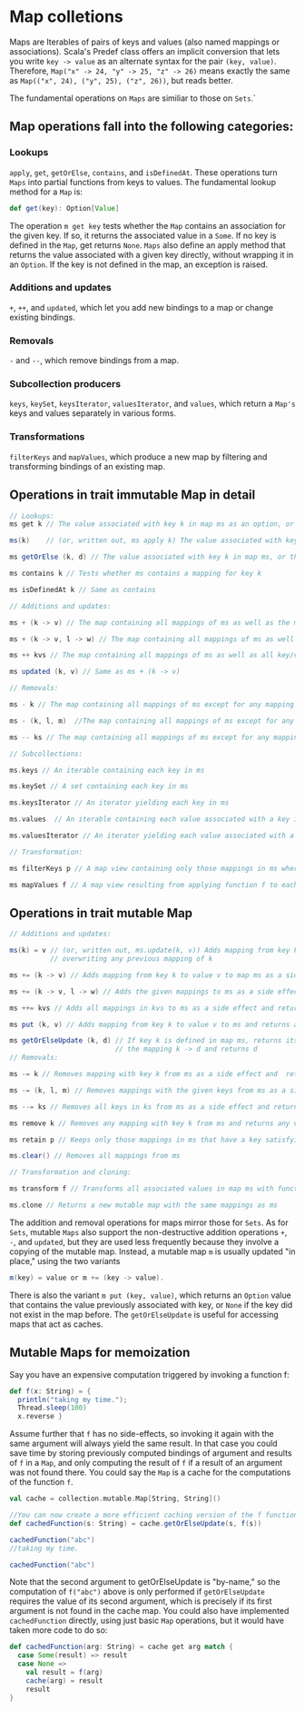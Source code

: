 # Map colletions

Maps are Iterables of pairs of keys and values (also named mappings or associations). Scala's Predef class offers an
implicit conversion that lets you write `key -> value` as an  alternate syntax for the pair `(key, value)`. Therefore,
`Map("x" -> 24, "y" -> 25, "z" -> 26)` means exactly the same as `Map(("x", 24), ("y", 25), ("z", 26))`, but reads
better.

The fundamental operations on `Maps` are similiar to those on `Sets`.`

## Map operations fall into the following categories:

### Lookups
`apply`, `get`, `getOrElse`, `contains`, and `isDefinedAt`. These operations turn `Maps` into partial functions from
keys to values. The fundamental lookup method for a `Map` is:

```scala
def get(key): Option[Value]
```

The operation `m get key` tests whether the `Map` contains an association for the given key. If so, it returns the
associated value in a `Some`. If no key is defined in the `Map`, get returns `None`.   `Maps` also define an apply
method that returns the value associated with a given key directly, without wrapping it in an `Option`. If the key is
not defined in the map, an exception is raised.

### Additions and updates
`+`, `++`, and `updated`, which let you add new bindings to a map or change existing bindings.

### Removals
`-` and `--`, which remove bindings from a map.

### Subcollection producers
`keys`, `keySet`, `keysIterator`, `valuesIterator`, and `values`, which return a `Map's` keys and values separately in
various forms.

### Transformations
`filterKeys` and `mapValues`, which produce a new map by filtering and transforming bindings of an existing map.


## Operations in trait immutable Map in detail

```scala
// Lookups:
ms get k // The value associated with key k in map ms as an option, or None if not found

ms(k)    // (or, written out, ms apply k) The value associated with key k in map ms, or a thrown exception if not found

ms getOrElse (k, d) // The value associated with key k in map ms, or the default value d if not found

ms contains k // Tests whether ms contains a mapping for key k

ms isDefinedAt k // Same as contains

// Additions and updates:

ms + (k -> v) // The map containing all mappings of ms as well as the mapping k -> v from key k to value v

ms + (k -> v, l -> w) // The map containing all mappings of ms as well as the given key/value pairs

ms ++ kvs // The map containing all mappings of ms as well as all key/value pairs of kvs

ms updated (k, v) // Same as ms + (k -> v)

// Removals:

ms - k // The map containing all mappings of ms except for any mapping of key k

ms - (k, l, m)  //The map containing all mappings of ms except for any mapping with the given keys

ms -- ks // The map containing all mappings of ms except for any mapping with a key in ks

// Subcollections:

ms.keys // An iterable containing each key in ms

ms.keySet // A set containing each key in ms

ms.keysIterator // An iterator yielding each key in ms

ms.values  // An iterable containing each value associated with a key in ms

ms.valuesIterator // An iterator yielding each value associated with a key in ms

// Transformation:

ms filterKeys p // A map view containing only those mappings in ms where the key satisfies predicate p

ms mapValues f // A map view resulting from applying function f to each value associated with a key in ms
```

## Operations in trait mutable Map

```scala
// Additions and updates:

ms(k) = v // (or, written out, ms.update(k, v)) Adds mapping from key k to value v to map ms as a side effect,
          // overwriting any previous mapping of k

ms += (k -> v) // Adds mapping from key k to value v to map ms as a side effect and returns ms itself

ms += (k -> v, l -> w) // Adds the given mappings to ms as a side effect and returns ms itself

ms ++= kvs // Adds all mappings in kvs to ms as a side effect and returns msitself

ms put (k, v) // Adds mapping from key k to value v to ms and returns any value previously associated with k as an option

ms getOrElseUpdate (k, d) // If key k is defined in map ms, returns its associated value. Otherwise, updates ms with
                          // the mapping k -> d and returns d
// Removals:

ms -= k // Removes mapping with key k from ms as a side effect and  returns ms itself

ms -= (k, l, m) // Removes mappings with the given keys from ms as a side effect and returns ms itself

ms --= ks // Removes all keys in ks from ms as a side effect and returns msitself

ms remove k // Removes any mapping with key k from ms and returns any value previously associated with k as an option

ms retain p // Keeps only those mappings in ms that have a key satisfying predicate p.

ms.clear() // Removes all mappings from ms

// Transformation and cloning:

ms transform f // Transforms all associated values in map ms with function f

ms.clone // Returns a new mutable map with the same mappings as ms
```

The addition and removal operations for maps mirror those for `Sets`. As for `Sets`, mutable `Maps` also support the
non-destructive addition operations `+`, `-`, and `updated`, but they are used less frequently because they involve a
copying of the mutable map. Instead, a mutable map `m` is usually updated "in place," using the two variants 
```scala 
m(key) = value or m += (key -> value).
```
There is also the variant `m put (key, value)`, which returns an `Option` value that contains the value previously
associated with key, or `None` if the key did not exist in the map before. The `getOrElseUpdate` is useful for accessing
maps that act as caches.

## Mutable Maps for memoization

Say you have an expensive computation triggered by invoking a function f:

```scala
def f(x: String) = {
  println("taking my time.");
  Thread.sleep(100)
  x.reverse }
```
Assume further that `f` has no side-effects, so invoking it again with the same argument will always yield the same
result. In that case you could save time by storing previously computed bindings of argument and results of `f` in a
`Map`, and only computing the result of `f` if a result of an argument was not found there. You could say the `Map` is a
cache for the computations of the function `f`.

```scala
val cache = collection.mutable.Map[String, String]()

//You can now create a more efficient caching version of the f function:
def cachedFunction(s: String) = cache.getOrElseUpdate(s, f(s))

cachedFunction("abc")
//taking my time.

cachedFunction("abc")
```

Note that the second argument to getOrElseUpdate is "by-name," so the computation of `f("abc")` above is only performed
if `getOrElseUpdate` requires the value of its second argument, which is precisely if its first argument is not found
in the cache map. You could also have implemented `cachedFunction` directly, using just basic `Map` operations, but it
would have taken more code to do so:

```scala
def cachedFunction(arg: String) = cache get arg match {
  case Some(result) => result
  case None =>
    val result = f(arg)
    cache(arg) = result
    result
}
```
